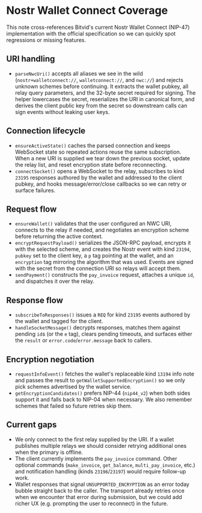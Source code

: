 # Nostr Wallet Connect Coverage

This note cross-references Bitvid's current Nostr Wallet Connect (NIP-47) implementation with the official
specification so we can quickly spot regressions or missing features.

## URI handling

* `parseNwcUri()` accepts all aliases we see in the wild (`nostr+walletconnect://`, `walletconnect://`, and `nwc://`)
  and rejects unknown schemes before continuing. It extracts the wallet pubkey, all relay query parameters, and the
  32-byte secret required for signing. The helper lowercases the secret, reserializes the URI in canonical form, and
  derives the client public key from the secret so downstream calls can sign events without leaking user keys.

## Connection lifecycle

* `ensureActiveState()` caches the parsed connection and keeps WebSocket state so repeated actions reuse the same
  subscription. When a new URI is supplied we tear down the previous socket, update the relay list, and reset
  encryption state before reconnecting.
* `connectSocket()` opens a WebSocket to the relay, subscribes to kind `23195` responses authored by the wallet and
  addressed to the client pubkey, and hooks message/error/close callbacks so we can retry or surface failures.

## Request flow

* `ensureWallet()` validates that the user configured an NWC URI, connects to the relay if needed, and negotiates an
  encryption scheme before returning the active context.
* `encryptRequestPayload()` serializes the JSON-RPC payload, encrypts it with the selected scheme, and creates the
  Nostr event with kind `23194`, `pubkey` set to the client key, a `p` tag pointing at the wallet, and an
  `encryption` tag mirroring the algorithm that was used. Events are signed with the secret from the connection URI
  so relays will accept them.
* `sendPayment()` constructs the `pay_invoice` request, attaches a unique `id`, and dispatches it over the relay.

## Response flow

* `subscribeToResponses()` issues a `REQ` for kind `23195` events authored by the wallet and tagged for the client.
* `handleSocketMessage()` decrypts responses, matches them against pending `id`s (or the `e` tag), clears pending
  timeouts, and surfaces either the `result` or `error.code`/`error.message` back to callers.

## Encryption negotiation

* `requestInfoEvent()` fetches the wallet's replaceable kind `13194` info note and passes the result to
  `getWalletSupportedEncryption()` so we only pick schemes advertised by the wallet service.
* `getEncryptionCandidates()` prefers NIP-44 (`nip44_v2`) when both sides support it and falls back to NIP-04 when
  necessary. We also remember schemes that failed so future retries skip them.

## Current gaps

* We only connect to the first relay supplied by the URI. If a wallet publishes multiple relays we should consider
  retrying additional ones when the primary is offline.
* The client currently implements the `pay_invoice` command. Other optional commands (`make_invoice`,
  `get_balance`, `multi_pay_invoice`, etc.) and notification handling (kinds `23196`/`23197`) would require follow-up
  work.
* Wallet responses that signal `UNSUPPORTED_ENCRYPTION` as an error today bubble straight back to the caller. The
  transport already retries once when we encounter that error during submission, but we could add richer UX (e.g.
  prompting the user to reconnect) in the future.
